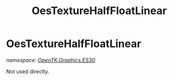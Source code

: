 ﻿---
title: OesTextureHalfFloatLinear
---

# OesTextureHalfFloatLinear
_namespace: [OpenTK.Graphics.ES30](N-OpenTK.Graphics.ES30.html)_

Not used directly.




